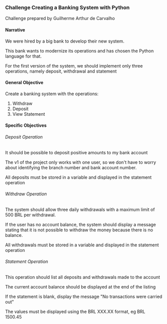 <head>
<h3> Challenge Creating a Banking System with Python </h3>
<p>Challenge prepared by Guilherme Arthur de Carvalho</p>
</head>
<body>
<h4>Narrative</h4>
<p>We were hired by a big bank to develop their new system.</p>
<p>This bank wants to modernize its operations and has chosen the Python language for that.</p>
<p>For the first version of the system, we should implement only three operations, namely deposit, withdrawal and statement</p>

<h4>General Objective</h4>
<p>Create a banking system with the operations:
<ol>
<li>Withdraw</li>
<li>Deposit</li>
<li>View Statement</li>
</ol>
</p>
<h4>Specific Objectives</h4>

<h6>Deposit Operation</h6>
<p>It should be possible to deposit positive amounts to my bank account</p>
<p>The v1 of the project only works with one user, so we don't have to worry about identifying the branch number and bank account number.</p>
<p>All deposits must be stored in a variable and displayed in the statement operation</p>
<h6>Withdraw Operation</h6>
<p>The system should allow three daily withdrawals with a maximum limit of 500 BRL per withdrawal.</p>
<p>If the user has no account balance, the system should display a message stating that it is not possible to withdraw the money because there is no balance.</p>
<p>All withdrawals must be stored in a variable and displayed in the statement operation</p>

<h6>Statement Operation</h6>
<p>This operation should list all deposits and withdrawals made to the account</p>
<p>The current account balance should be displayed at the end of the listing</p>
<p> If the statement is blank, display the message "No transactions were carried out"</p>
<p> The values must be displayed using the BRL XXX.XX format, eg BRL 1500.45</p>